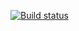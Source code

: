 [![Build status](https://ci.appveyor.com/api/projects/status/hvrkh976q8olu8qd/branch/main?svg=true)](https://ci.appveyor.com/project/thatmarcello/selenide/branch/main)
